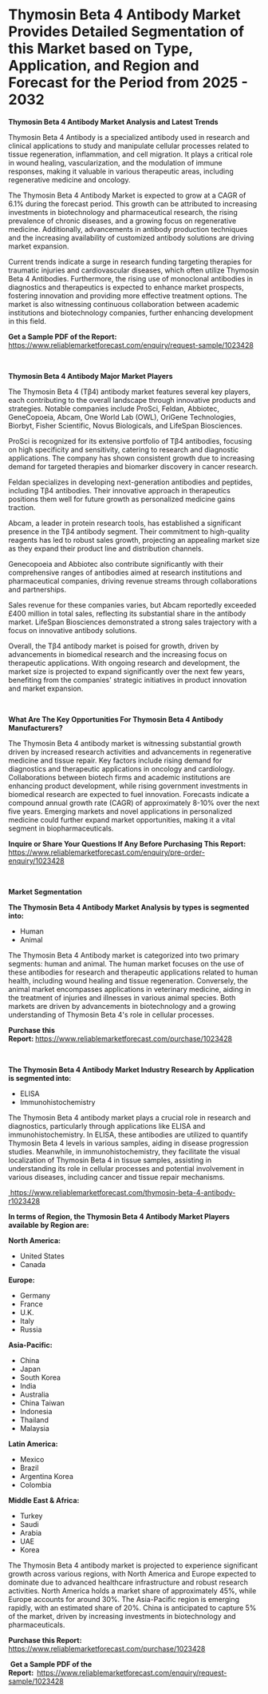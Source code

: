 <p><h1>Thymosin Beta 4 Antibody Market Provides Detailed Segmentation of this Market based on Type, Application, and Region and Forecast for the Period from 2025 - 2032</h1></p><p><strong>Thymosin Beta 4 Antibody Market Analysis and Latest Trends</strong></p>
<p><p>Thymosin Beta 4 Antibody is a specialized antibody used in research and clinical applications to study and manipulate cellular processes related to tissue regeneration, inflammation, and cell migration. It plays a critical role in wound healing, vascularization, and the modulation of immune responses, making it valuable in various therapeutic areas, including regenerative medicine and oncology.</p><p>The Thymosin Beta 4 Antibody Market is expected to grow at a CAGR of 6.1% during the forecast period. This growth can be attributed to increasing investments in biotechnology and pharmaceutical research, the rising prevalence of chronic diseases, and a growing focus on regenerative medicine. Additionally, advancements in antibody production techniques and the increasing availability of customized antibody solutions are driving market expansion. </p><p>Current trends indicate a surge in research funding targeting therapies for traumatic injuries and cardiovascular diseases, which often utilize Thymosin Beta 4 Antibodies. Furthermore, the rising use of monoclonal antibodies in diagnostics and therapeutics is expected to enhance market prospects, fostering innovation and providing more effective treatment options. The market is also witnessing continuous collaboration between academic institutions and biotechnology companies, further enhancing development in this field.</p></p>
<p><strong>Get a Sample PDF of the Report:&nbsp;</strong> <a href="https://www.reliablemarketforecast.com/enquiry/request-sample/1023428?utm_campaign=3224&utm_medium=2&utm_source=Github&utm_content=ia&utm_term=17042025&utm_id=thymosin-beta-4-antibody">https://www.reliablemarketforecast.com/enquiry/request-sample/1023428</a></p>
<p>&nbsp;</p>
<p><strong>Thymosin Beta 4 Antibody Major Market Players</strong></p>
<p><p>The Thymosin Beta 4 (Tβ4) antibody market features several key players, each contributing to the overall landscape through innovative products and strategies. Notable companies include ProSci, Feldan, Abbiotec, GeneCopoeia, Abcam, One World Lab (OWL), OriGene Technologies, Biorbyt, Fisher Scientific, Novus Biologicals, and LifeSpan Biosciences.</p><p>ProSci is recognized for its extensive portfolio of Tβ4 antibodies, focusing on high specificity and sensitivity, catering to research and diagnostic applications. The company has shown consistent growth due to increasing demand for targeted therapies and biomarker discovery in cancer research.</p><p>Feldan specializes in developing next-generation antibodies and peptides, including Tβ4 antibodies. Their innovative approach in therapeutics positions them well for future growth as personalized medicine gains traction.</p><p>Abcam, a leader in protein research tools, has established a significant presence in the Tβ4 antibody segment. Their commitment to high-quality reagents has led to robust sales growth, projecting an appealing market size as they expand their product line and distribution channels.</p><p>Genecopoeia and Abbiotec also contribute significantly with their comprehensive ranges of antibodies aimed at research institutions and pharmaceutical companies, driving revenue streams through collaborations and partnerships.</p><p>Sales revenue for these companies varies, but Abcam reportedly exceeded £400 million in total sales, reflecting its substantial share in the antibody market. LifeSpan Biosciences demonstrated a strong sales trajectory with a focus on innovative antibody solutions.</p><p>Overall, the Tβ4 antibody market is poised for growth, driven by advancements in biomedical research and the increasing focus on therapeutic applications. With ongoing research and development, the market size is projected to expand significantly over the next few years, benefiting from the companies' strategic initiatives in product innovation and market expansion.</p></p>
<p>&nbsp;</p>
<p><strong>What Are The Key Opportunities For Thymosin Beta 4 Antibody Manufacturers?</strong></p>
<p><p>The Thymosin Beta 4 antibody market is witnessing substantial growth driven by increased research activities and advancements in regenerative medicine and tissue repair. Key factors include rising demand for diagnostics and therapeutic applications in oncology and cardiology. Collaborations between biotech firms and academic institutions are enhancing product development, while rising government investments in biomedical research are expected to fuel innovation. Forecasts indicate a compound annual growth rate (CAGR) of approximately 8-10% over the next five years. Emerging markets and novel applications in personalized medicine could further expand market opportunities, making it a vital segment in biopharmaceuticals.</p></p>
<p><strong>Inquire or Share Your Questions If Any Before Purchasing This Report:</strong> <a href="https://www.reliablemarketforecast.com/enquiry/pre-order-enquiry/1023428?utm_campaign=3224&utm_medium=2&utm_source=Github&utm_content=ia&utm_term=17042025&utm_id=thymosin-beta-4-antibody">https://www.reliablemarketforecast.com/enquiry/pre-order-enquiry/1023428</a></p>
<p>&nbsp;</p>
<p><strong>Market Segmentation</strong></p>
<p><strong>The Thymosin Beta 4 Antibody Market Analysis by types is segmented into:</strong></p>
<p><ul><li>Human</li><li>Animal</li></ul></p>
<p><p>The Thymosin Beta 4 Antibody market is categorized into two primary segments: human and animal. The human market focuses on the use of these antibodies for research and therapeutic applications related to human health, including wound healing and tissue regeneration. Conversely, the animal market encompasses applications in veterinary medicine, aiding in the treatment of injuries and illnesses in various animal species. Both markets are driven by advancements in biotechnology and a growing understanding of Thymosin Beta 4's role in cellular processes.</p></p>
<p><strong>Purchase this Report:&nbsp;</strong><a href="https://www.reliablemarketforecast.com/purchase/1023428?utm_campaign=3224&utm_medium=2&utm_source=Github&utm_content=ia&utm_term=17042025&utm_id=thymosin-beta-4-antibody">https://www.reliablemarketforecast.com/purchase/1023428</a></p>
<p>&nbsp;</p>
<p><strong>The Thymosin Beta 4 Antibody Market Industry Research by Application is segmented into:</strong></p>
<p><ul><li>ELISA</li><li>Immunohistochemistry</li></ul></p>
<p><p>The Thymosin Beta 4 antibody market plays a crucial role in research and diagnostics, particularly through applications like ELISA and immunohistochemistry. In ELISA, these antibodies are utilized to quantify Thymosin Beta 4 levels in various samples, aiding in disease progression studies. Meanwhile, in immunohistochemistry, they facilitate the visual localization of Thymosin Beta 4 in tissue samples, assisting in understanding its role in cellular processes and potential involvement in various diseases, including cancer and tissue repair mechanisms.</p></p>
<p><a href="https://www.reliablemarketforecast.com/thymosin-beta-4-antibody-r1023428?utm_campaign=3224&utm_medium=2&utm_source=Github&utm_content=ia&utm_term=17042025&utm_id=thymosin-beta-4-antibody">&nbsp;https://www.reliablemarketforecast.com/thymosin-beta-4-antibody-r1023428</a></p>
<p><strong>In terms of Region, the Thymosin Beta 4 Antibody Market Players available by Region are:</strong></p>
<p>
    <p> <strong> North America: </strong>
        <ul>
            <li>United States</li>
            <li>Canada</li>
        </ul>
        </p> 
    <p> <strong> Europe: </strong>
        <ul>
            <li>Germany</li>
            <li>France</li>
            <li>U.K.</li>
            <li>Italy</li>
            <li>Russia</li>
        </ul>
        </p> 
    <p> <strong> Asia-Pacific: </strong>
        <ul>
            <li>China</li>
            <li>Japan</li>
            <li>South Korea</li>
            <li>India</li>
            <li>Australia</li>
            <li>China Taiwan</li>
            <li>Indonesia</li>
            <li>Thailand</li>
            <li>Malaysia</li>
        </ul>
        </p> 
    <p> <strong> Latin America: </strong>
        <ul>
            <li>Mexico</li>
            <li>Brazil</li>
            <li>Argentina Korea</li>
            <li>Colombia</li>
        </ul>
        </p> 
    <p> <strong> Middle East & Africa: </strong>
        <ul>
            <li>Turkey</li>
            <li>Saudi</li>
            <li>Arabia</li>
            <li>UAE</li>
            <li>Korea</li>
        </ul>
    </p>
    </p>
<p><p>The Thymosin Beta 4 antibody market is projected to experience significant growth across various regions, with North America and Europe expected to dominate due to advanced healthcare infrastructure and robust research activities. North America holds a market share of approximately 45%, while Europe accounts for around 30%. The Asia-Pacific region is emerging rapidly, with an estimated share of 20%. China is anticipated to capture 5% of the market, driven by increasing investments in biotechnology and pharmaceuticals.</p></p>
<p><strong>Purchase this Report: </strong><a href="https://www.reliablemarketforecast.com/purchase/1023428?utm_campaign=3224&utm_medium=2&utm_source=Github&utm_content=ia&utm_term=17042025&utm_id=thymosin-beta-4-antibody">https://www.reliablemarketforecast.com/purchase/1023428</a></p>
<p>&nbsp;<strong>Get a Sample PDF of the Report:&nbsp;&nbsp;</strong><a href="https://www.reliablemarketforecast.com/enquiry/request-sample/1023428?utm_campaign=3224&utm_medium=2&utm_source=Github&utm_content=ia&utm_term=17042025&utm_id=thymosin-beta-4-antibody">https://www.reliablemarketforecast.com/enquiry/request-sample/1023428</a></p>
<p><strong></strong></p>
<p><p></p><p></p><p></p></p>